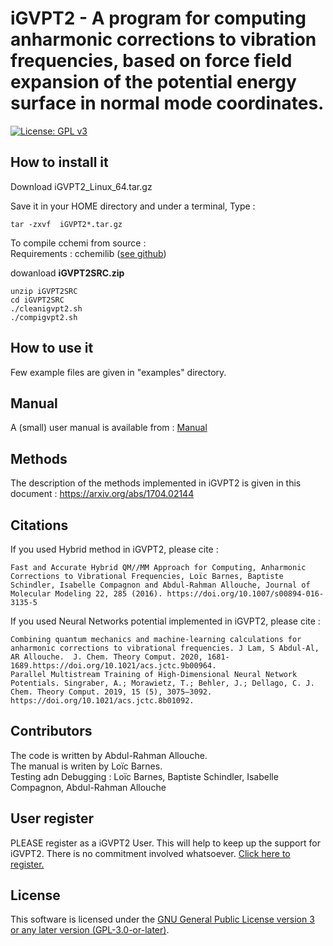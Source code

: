iGVPT2 - A program for computing anharmonic corrections to vibration frequencies, based on force field expansion of the potential energy surface in normal mode coordinates.
=============================================================================

[![License: GPL v3](https://img.shields.io/badge/License-GPLv3-blue.svg)](https://www.gnu.org/licenses/gpl-3.0)

## How to install it 

Download  iGVPT2_Linux_64.tar.gz 

Save it in your HOME directory and under a terminal,  Type : 
```console
tar -zxvf  iGVPT2*.tar.gz
```
To compile cchemi from source :\
Requirements : cchemilib ([see github](https://github.com/allouchear/cchemi))

dowanload **iGVPT2SRC.zip**
```console
unzip iGVPT2SRC
cd iGVPT2SRC
./cleanigvpt2.sh
./compigvpt2.sh
```

## How to use it

Few example files  are given in "examples" directory.

## Manual

A (small) user manual is available from :  [Manual](https://docs.google.com/viewer?a=v&pid=sites&srcid=ZGVmYXVsdGRvbWFpbnxhbGxvdWNoZWFyfGd4Ojc4NDkxZjIwMWYwODg0Mzc)


## Methods

The description of the methods implemented in iGVPT2 is given in this document : https://arxiv.org/abs/1704.02144

## Citations

If you used Hybrid method in iGVPT2, please cite :

    Fast and Accurate Hybrid QM//MM Approach for Computing, Anharmonic Corrections to Vibrational Frequencies, Loïc Barnes, Baptiste Schindler, Isabelle Compagnon and Abdul-Rahman Allouche, Journal of Molecular Modeling 22, 285 (2016). https://doi.org/10.1007/s00894-016-3135-5

If you used Neural Networks potential implemented in iGVPT2, please cite :

    Combining quantum mechanics and machine-learning calculations for anharmonic corrections to vibrational frequencies. J Lam, S Abdul-Al, AR Allouche.  J. Chem. Theory Comput. 2020, 1681-1689.https://doi.org/10.1021/acs.jctc.9b00964.
    Parallel Multistream Training of High-Dimensional Neural Network Potentials. Singraber, A.; Morawietz, T.; Behler, J.; Dellago, C. J. Chem. Theory Comput. 2019, 15 (5), 3075–3092. https://doi.org/10.1021/acs.jctc.8b01092.

## Contributors

The code is written by Abdul-Rahman Allouche.\
The manual is writen by Loïc Barnes.\
Testing adn Debugging : Loïc Barnes, Baptiste Schindler, Isabelle Compagnon, Abdul-Rahman Allouche
    
## User register

PLEASE register as a iGVPT2 User. This will help to keep up the support for iGVPT2. There is no commitment involved whatsoever.  [Click here to register.](https://docs.google.com/forms/d/e/1FAIpQLSc1wHwn9g3JN2rvYW0dNS-7Xf3dWE3WJ75jP3C6YP1aBgUEeQ/viewform)

 ## License

This software is licensed under the [GNU General Public License version 3 or any later version (GPL-3.0-or-later)](https://www.gnu.org/licenses/gpl.txt).


 
